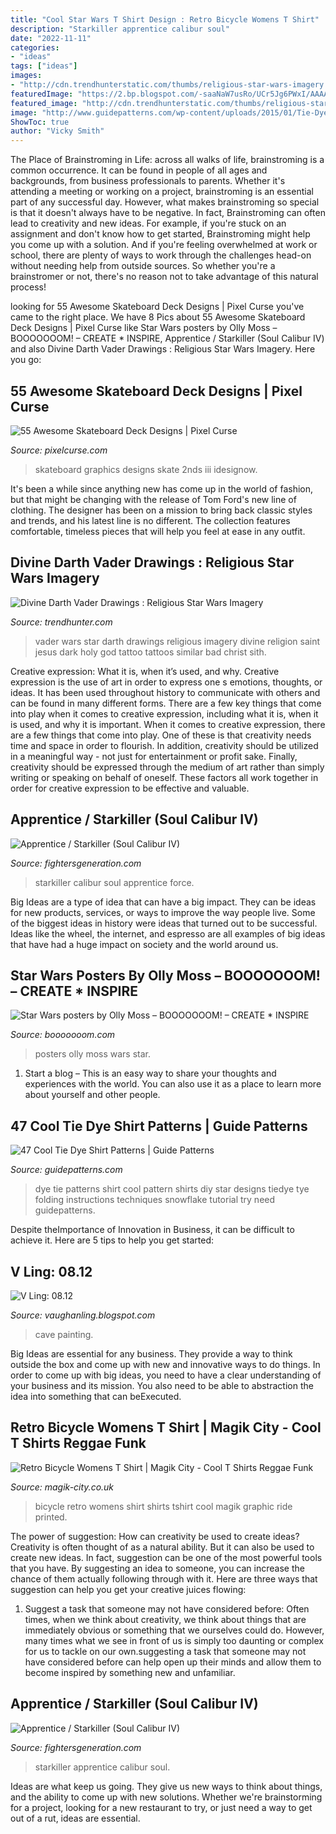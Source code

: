 ```yaml
---
title: "Cool Star Wars T Shirt Design : Retro Bicycle Womens T Shirt"
description: "Starkiller apprentice calibur soul"
date: "2022-11-11"
categories:
- "ideas"
tags: ["ideas"]
images:
- "http://cdn.trendhunterstatic.com/thumbs/religious-star-wars-imagery.jpeg"
featuredImage: "https://2.bp.blogspot.com/-saaNaW7usRo/UCr5Jg6PWxI/AAAAAAAAGTg/q2XaGsCZPPA/s1600/Cave.jpg"
featured_image: "http://cdn.trendhunterstatic.com/thumbs/religious-star-wars-imagery.jpeg"
image: "http://www.guidepatterns.com/wp-content/uploads/2015/01/Tie-Dye-T-Shirt-Patterns-300x293.jpg"
ShowToc: true
author: "Vicky Smith"
---
```



The Place of Brainstroming in Life:
across all walks of life, brainstroming is a common occurrence. It can be found in people of all ages and backgrounds, from business professionals to parents. Whether it's attending a meeting or working on a project, brainstroming is an essential part of any successful day. However, what makes brainstroming so special is that it doesn't always have to be negative. In fact, Brainstroming can often lead to creativity and new ideas. For example, if you're stuck on an assignment and don't know how to get started, Brainstroming might help you come up with a solution. And if you're feeling overwhelmed at work or school, there are plenty of ways to work through the challenges head-on without needing help from outside sources. So whether you're a brainstromer or not, there's no reason not to take advantage of this natural process!

	

		
looking for 55 Awesome Skateboard Deck Designs | Pixel Curse you've came to the right place. We have 8 Pics about 55 Awesome Skateboard Deck Designs | Pixel Curse like Star Wars posters by Olly Moss – BOOOOOOOM! – CREATE * INSPIRE, Apprentice / Starkiller (Soul Calibur IV) and also Divine Darth Vader Drawings : Religious Star Wars Imagery. Here you go:
		
    
## 55 Awesome Skateboard Deck Designs | Pixel Curse

<img loading=lazy src="http://pixelcurse.com/wp-content/uploads/2011/05/Skateboard-Graphics_30.jpg" onerror="this.onerror=null;this.src='https://tse4.mm.bing.net/th?id=OIP.P-h4KRME3zu2-YzNPW1NCgHaFj&amp;pid=15.1';" alt="55 Awesome Skateboard Deck Designs | Pixel Curse">

_Source: pixelcurse.com_

>skateboard graphics designs skate 2nds iii idesignow. 

	

It's been a while since anything new has come up in the world of fashion, but that might be changing with the release of Tom Ford's new line of clothing. The designer has been on a mission to bring back classic styles and trends, and his latest line is no different. The collection features comfortable, timeless pieces that will help you feel at ease in any outfit.

    
## Divine Darth Vader Drawings : Religious Star Wars Imagery

<img loading=lazy src="http://cdn.trendhunterstatic.com/thumbs/religious-star-wars-imagery.jpeg" onerror="this.onerror=null;this.src='https://tse3.mm.bing.net/th?id=OIP.jUbc0XWNlaKlS01QcK5gvgHaKf&amp;pid=15.1';" alt="Divine Darth Vader Drawings : Religious Star Wars Imagery">

_Source: trendhunter.com_

>vader wars star darth drawings religious imagery divine religion saint jesus dark holy god tattoo tattoos similar bad christ sith. 

	

Creative expression: What it is, when it’s used, and why.
Creative expression is the use of art in order to express one s emotions, thoughts, or ideas. It has been used throughout history to communicate with others and can be found in many different forms. There are a few key things that come into play when it comes to creative expression, including what it is, when it is used, and why it is important.
When it comes to creative expression, there are a few things that come into play. One of these is that creativity needs time and space in order to flourish. In addition, creativity should be utilized in a meaningful way - not just for entertainment or profit sake. Finally, creativity should be expressed through the medium of art rather than simply writing or speaking on behalf of oneself. These factors all work together in order for creative expression to be effective and valuable.

    
## Apprentice / Starkiller (Soul Calibur IV)

<img loading=lazy src="https://www.fightersgeneration.com/np9/characters/starkiller-force-repulse.jpg" onerror="this.onerror=null;this.src='https://tse2.mm.bing.net/th?id=OIP.KNWd3JVlCcInPq5W8hVBzwHaE8&amp;pid=15.1';" alt="Apprentice / Starkiller (Soul Calibur IV)">

_Source: fightersgeneration.com_

>starkiller calibur soul apprentice force. 

	

Big Ideas are a type of idea that can have a big impact. They can be ideas for new products, services, or ways to improve the way people live. Some of the biggest ideas in history were ideas that turned out to be successful. Ideas like the wheel, the internet, and espresso are all examples of big ideas that have had a huge impact on society and the world around us.

    
## Star Wars Posters By Olly Moss – BOOOOOOOM! – CREATE * INSPIRE

<img loading=lazy src="https://www.booooooom.com/wp-content/uploads/2010/12/starwars_ollymoss_01.jpg" onerror="this.onerror=null;this.src='https://tse1.mm.bing.net/th?id=OIP.l0XO8FZvbbeQ5eAHst3h4wHaLH&amp;pid=15.1';" alt="Star Wars posters by Olly Moss – BOOOOOOOM! – CREATE * INSPIRE">

_Source: booooooom.com_

>posters olly moss wars star. 

	

1. Start a blog – This is an easy way to share your thoughts and experiences with the world. You can also use it as a place to learn more about yourself and other people.

    
## 47 Cool Tie Dye Shirt Patterns | Guide Patterns

<img loading=lazy src="http://www.guidepatterns.com/wp-content/uploads/2015/01/Tie-Dye-T-Shirt-Patterns-300x293.jpg" onerror="this.onerror=null;this.src='https://tse1.mm.bing.net/th?id=OIP.41y85nFsWSabv_NhIqnVLAAAAA&amp;pid=15.1';" alt="47 Cool Tie Dye Shirt Patterns | Guide Patterns">

_Source: guidepatterns.com_

>dye tie patterns shirt cool pattern shirts diy star designs tiedye tye folding instructions techniques snowflake tutorial try need guidepatterns. 

	

Despite theImportance of Innovation in Business, it can be difficult to achieve it. Here are 5 tips to help you get started: 

    
## V Ling: 08.12

<img loading=lazy src="https://2.bp.blogspot.com/-saaNaW7usRo/UCr5Jg6PWxI/AAAAAAAAGTg/q2XaGsCZPPA/s1600/Cave.jpg" onerror="this.onerror=null;this.src='https://tse1.mm.bing.net/th?id=OIP.xcAJkesWmCUplWkhhBmOSgHaD1&amp;pid=15.1';" alt="V Ling: 08.12">

_Source: vaughanling.blogspot.com_

>cave painting. 

	

Big Ideas are essential for any business. They provide a way to think outside the box and come up with new and innovative ways to do things. In order to come up with big ideas, you need to have a clear understanding of your business and its mission. You also need to be able to abstraction the idea into something that can beExecuted.

    
## Retro Bicycle Womens T Shirt | Magik City - Cool T Shirts Reggae Funk

<img loading=lazy src="https://magik-city.co.uk/shop/images/3625/bicycle_vintage_retro_tshirt_womens_white.jpg?320,446,0,0,80,16777215,1677676680" onerror="this.onerror=null;this.src='https://tse2.mm.bing.net/th?id=OIP.LzwHrErHk5SeQpw9jeD8zQAAAA&amp;pid=15.1';" alt="Retro Bicycle Womens T Shirt | Magik City - Cool T Shirts Reggae Funk">

_Source: magik-city.co.uk_

>bicycle retro womens shirt shirts tshirt cool magik graphic ride printed. 

	

The power of suggestion: How can creativity be used to create ideas?
Creativity is often thought of as a natural ability. But it can also be used to create new ideas. In fact, suggestion can be one of the most powerful tools that you have. By suggesting an idea to someone, you can increase the chance of them actually following through with it. Here are three ways that suggestion can help you get your creative juices flowing: 
1. Suggest a task that someone may not have considered before: Often times, when we think about creativity, we think about things that are immediately obvious or something that we ourselves could do. However, many times what we see in front of us is simply too daunting or complex for us to tackle on our own.suggesting a task that someone may not have considered before can help open up their minds and allow them to become inspired by something new and unfamiliar. 

    
## Apprentice / Starkiller (Soul Calibur IV)

<img loading=lazy src="https://www.fightersgeneration.com/characters4/starkiller-3.jpg" onerror="this.onerror=null;this.src='https://tse3.mm.bing.net/th?id=OIP.tfYRCIbVv6xHbt8VHEaM-AHaLg&amp;pid=15.1';" alt="Apprentice / Starkiller (Soul Calibur IV)">

_Source: fightersgeneration.com_

>starkiller apprentice calibur soul. 

	

Ideas are what keep us going. They give us new ways to think about things, and the ability to come up with new solutions. Whether we're brainstorming for a project, looking for a new restaurant to try, or just need a way to get out of a rut, ideas are essential.

